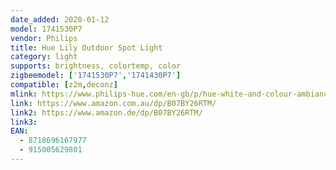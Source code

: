 ```yaml
---
date_added: 2020-01-12
model: 1741530P7
vendor: Philips
title: Hue Lily Outdoor Spot Light
category: light
supports: brightness, colortemp, color
zigbeemodel: ['1741530P7','1741430P7']
compatible: [z2m,deconz]
mlink: https://www.philips-hue.com/en-gb/p/hue-white-and-colour-ambiance-lily-outdoor-spot-light/1741530P7
link: https://www.amazon.com.au/dp/B07BY26RTM/
link2: https://www.amazon.de/dp/B07BY26RTM/
link3: 
EAN: 
  - 8718696167977
  - 915005629801
---
```


